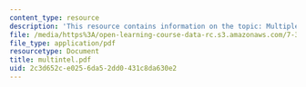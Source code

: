 ```yaml
---
content_type: resource
description: 'This resource contains information on the topic: Multiple Intelligences.'
file: /media/https%3A/open-learning-course-data-rc.s3.amazonaws.com/7-391-concept-centered-teaching-spring-2006/2c3d652ce0256da52dd0431c8da630e2_multintel.pdf
file_type: application/pdf
resourcetype: Document
title: multintel.pdf
uid: 2c3d652c-e025-6da5-2dd0-431c8da630e2
---
```

